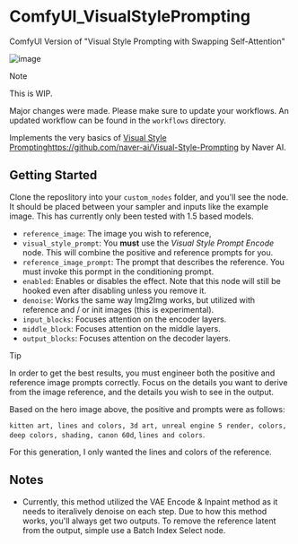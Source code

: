 # ComfyUI_VisualStylePrompting
ComfyUI Version of "Visual Style Prompting with Swapping Self-Attention"

![image](https://github.com/ExponentialML/ComfyUI_VisualStylePrompting/assets/59846140/586304a7-cf61-4f22-8e7d-8bcacbce50de)

> [!NOTE]  
> This is WIP.
> 
> Major changes were made. Please make sure to update your workflows. An updated workflow can be found in the `workflows` directory.

Implements the very basics of [Visual Style Prompting](https://github.com/naver-ai/Visual-Style-Prompting)https://github.com/naver-ai/Visual-Style-Prompting by Naver AI.

## Getting Started

Clone the reposlitory into your `custom_nodes` folder, and you'll see the node. It should be placed between your sampler and inputs like the example image.
This has currently only been tested with 1.5 based models.

- `reference_image`: The image you wish to reference,
- `visual_style_prompt`: You **must** use the *Visual Style Prompt Encode* node. This will combine the positive and reference prompts for you.
- `reference_image_prompt`: The prompt that describes the reference. You must invoke this pormpt in the conditioning prompt.
- `enabled`: Enables or disables the effect. Note that this node will still be hooked even after disabling unless you remove it.
- `denoise`: Works the same way Img2Img works, but utilized with reference and / or init images (this is experimental).
- `input_blocks`: Focuses attention on the encoder layers.
- `middle_block`: Focuses attention on the middle layers.
- `output_blocks`: Focuses attention on the decoder layers.

> [!TIP]  
> In order to get the best results, you must engineer both the positive and reference image prompts correctly. Focus on the details you want to derive from the image reference, and the details you wish to see in the output.
> 
> Based on the hero image above, the positive and prompts were as follows:
>
> `kitten art, lines and colors, 3d art, unreal engine 5 render, colors, deep colors, shading, canon 60d`, `lines and colors`.
> 
> For this generation, I only wanted the lines and colors of the reference.

## Notes

- Currently, this method utilized the VAE Encode & Inpaint method as it needs to iteralively denoise on each step.
Due to how this method works, you'll always get two outputs. To remove the reference latent from the output, simple use a Batch Index Select node.
